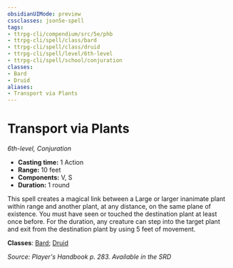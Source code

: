 ```yaml
---
obsidianUIMode: preview
cssclasses: json5e-spell
tags:
- ttrpg-cli/compendium/src/5e/phb
- ttrpg-cli/spell/class/bard
- ttrpg-cli/spell/class/druid
- ttrpg-cli/spell/level/6th-level
- ttrpg-cli/spell/school/conjuration
classes:
- Bard
- Druid
aliases:
- Transport via Plants
---
```

# Transport via Plants
*6th-level, Conjuration*  


- **Casting time:** 1 Action
- **Range:** 10 feet
- **Components:** V, S
- **Duration:** 1 round

This spell creates a magical link between a Large or larger inanimate plant within range and another plant, at any distance, on the same plane of existence. You must have seen or touched the destination plant at least once before. For the duration, any creature can step into the target plant and exit from the destination plant by using 5 feet of movement.

**Classes**: [Bard](/CLI/lists/list-spells-classes-bard.md); [Druid](/CLI/lists/list-spells-classes-druid.md)

*Source: Player's Handbook p. 283. Available in the <span title='Systems Reference Document (5.1)'>SRD</span>*